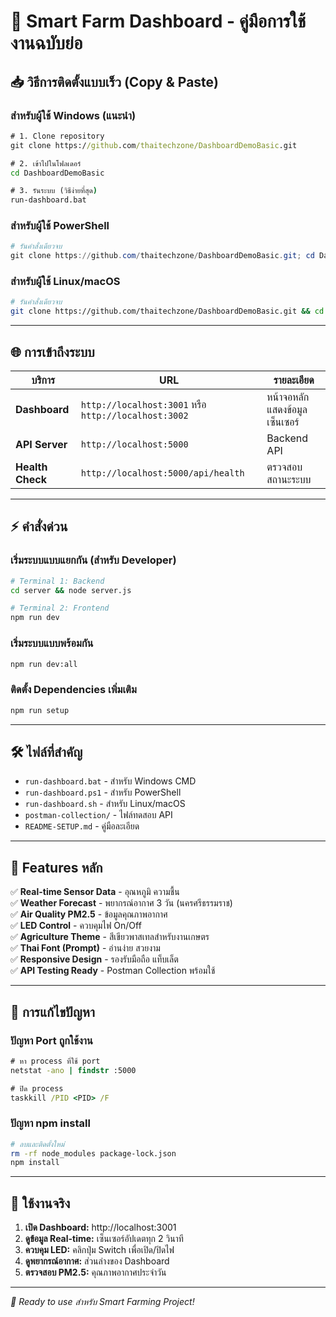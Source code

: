 # 🚀 Smart Farm Dashboard - คู่มือการใช้งานฉบับย่อ

## 📥 วิธีการติดตั้งแบบเร็ว (Copy & Paste)

### สำหรับผู้ใช้ Windows (แนะนำ)
```cmd
# 1. Clone repository
git clone https://github.com/thaitechzone/DashboardDemoBasic.git

# 2. เข้าไปในโฟลเดอร์
cd DashboardDemoBasic

# 3. รันระบบ (วิธีง่ายที่สุด)
run-dashboard.bat
```

### สำหรับผู้ใช้ PowerShell
```powershell
# รันคำสั่งเดียวจบ
git clone https://github.com/thaitechzone/DashboardDemoBasic.git; cd DashboardDemoBasic; .\run-dashboard.ps1
```

### สำหรับผู้ใช้ Linux/macOS
```bash
# รันคำสั่งเดียวจบ  
git clone https://github.com/thaitechzone/DashboardDemoBasic.git && cd DashboardDemoBasic && chmod +x run-dashboard.sh && ./run-dashboard.sh
```

---

## 🌐 การเข้าถึงระบบ

| บริการ | URL | รายละเอียด |
|--------|-----|------------|
| **Dashboard** | `http://localhost:3001` หรือ `http://localhost:3002` | หน้าจอหลักแสดงข้อมูลเซ็นเซอร์ |
| **API Server** | `http://localhost:5000` | Backend API |
| **Health Check** | `http://localhost:5000/api/health` | ตรวจสอบสถานะระบบ |

---

## ⚡ คำสั่งด่วน

### เริ่มระบบแบบแยกกัน (สำหรับ Developer)
```bash
# Terminal 1: Backend
cd server && node server.js

# Terminal 2: Frontend  
npm run dev
```

### เริ่มระบบแบบพร้อมกัน
```bash
npm run dev:all
```

### ติดตั้ง Dependencies เพิ่มเติม
```bash
npm run setup
```

---

## 🛠️ ไฟล์ที่สำคัญ

- `run-dashboard.bat` - สำหรับ Windows CMD
- `run-dashboard.ps1` - สำหรับ PowerShell  
- `run-dashboard.sh` - สำหรับ Linux/macOS
- `postman-collection/` - ไฟล์ทดสอบ API
- `README-SETUP.md` - คู่มือละเอียด

---

## 🎯 Features หลัก

✅ **Real-time Sensor Data** - อุณหภูมิ ความชื้น  
✅ **Weather Forecast** - พยากรณ์อากาศ 3 วัน (นครศรีธรรมราช)  
✅ **Air Quality PM2.5** - ข้อมูลคุณภาพอากาศ  
✅ **LED Control** - ควบคุมไฟ On/Off  
✅ **Agriculture Theme** - สีเขียวพาสเทลสำหรับงานเกษตร  
✅ **Thai Font (Prompt)** - อ่านง่าย สวยงาม  
✅ **Responsive Design** - รองรับมือถือ แท็บเล็ต  
✅ **API Testing Ready** - Postman Collection พร้อมใช้  

---

## 🔧 การแก้ไขปัญหา

### ปัญหา Port ถูกใช้งาน
```cmd
# หา process ที่ใช้ port
netstat -ano | findstr :5000

# ปิด process  
taskkill /PID <PID> /F
```

### ปัญหา npm install
```bash
# ลบและติดตั้งใหม่
rm -rf node_modules package-lock.json
npm install
```

---

## 📱 ใช้งานจริง

1. **เปิด Dashboard:** http://localhost:3001
2. **ดูข้อมูล Real-time:** เซ็นเซอร์อัปเดตทุก 2 วินาที  
3. **ควบคุม LED:** คลิกปุ่ม Switch เพื่อเปิด/ปิดไฟ
4. **ดูพยากรณ์อากาศ:** ส่วนล่างของ Dashboard
5. **ตรวจสอบ PM2.5:** คุณภาพอากาศประจำวัน

---

*🌱 Ready to use สำหรับ Smart Farming Project!*